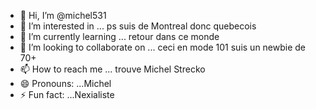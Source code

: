 - 👋 Hi, I’m @michel531
- 👀 I’m interested in ...  ps suis de Montreal donc quebecois 
- 🌱 I’m currently learning ... retour dans ce monde
- 💞️ I’m looking to collaborate on ... ceci en mode 101 suis un newbie de 70+
- 📫 How to reach me ...   trouve Michel Strecko
- 😄 Pronouns: ...Michel
- ⚡ Fun fact: ...Nexialiste

<!---
michel531/michel531 is a ✨ special ✨ repository because its `README.md` (this file) appears on your GitHub profile.
You can click the Preview link to take a look at your changes.
--->
